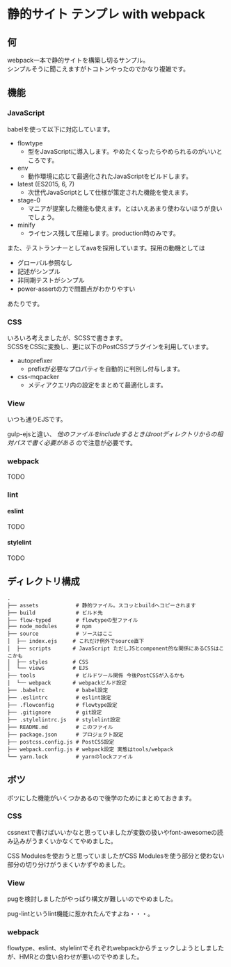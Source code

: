 # 静的サイト テンプレ with webpack

## 何

webpack一本で静的サイトを構築し切るサンプル。  
シンプルそうに聞こえますがトコトンやったのでかなり複雑です。

## 機能

### JavaScript

babelを使って以下に対応しています。

- flowtype
    - 型をJavaScriptに導入します。やめたくなったらやめられるのがいいところです。
- env
    - 動作環境に応じて最適化されたJavaScriptをビルドします。
- latest (ES2015, 6, 7)
    - 次世代JavaScriptとして仕様が策定された機能を使えます。
- stage-0
    - マニアが提案した機能も使えます。とはいえあまり使わないほうが良いでしょう。
- minify
    - ライセンス残して圧縮します。production時のみです。

また、テストランナーとしてavaを採用しています。採用の動機としては

- グローバル参照なし
- 記述がシンプル
- 非同期テストがシンプル
- power-assertの力で問題点がわかりやすい

あたりです。

### CSS

いろいろ考えましたが、SCSSで書きます。  
SCSSをCSSに変換し、更に以下のPostCSSプラグインを利用しています。

- autoprefixer
    - prefixが必要なプロパティを自動的に判別し付与します。
- css-mqpacker
    - メディアクエリ内の設定をまとめて最適化します。

### View

いつも通りEJSです。

gulp-ejsと違い、 *他のファイルをincludeするときはrootディレクトリからの相対パスで書く必要がある* ので注意が必要です。

### webpack

TODO

### lint

#### eslint

TODO

#### stylelint

TODO

## ディレクトリ構成

```text
.
├── assets            # 静的ファイル。スコッとbuildへコピーされます
├── build             # ビルド先
├── flow-typed        # flowtypeの型ファイル
├── node_modules      # npm
├── source            # ソースはここ
│  ├── index.ejs     # これだけ例外でsource直下
│  ├── scripts       # JavaScript ただしJSとcomponent的な関係にあるCSSはここかも
│  ├── styles        # CSS
│  └── views         # EJS
├── tools             # ビルドツール関係 今後PostCSSが入るかも
│  └── webpack       # webpackビルド設定
├── .babelrc          # babel設定
├── .eslintrc         # eslint設定
├── .flowconfig       # flowtype設定
├── .gitignore        # git設定
├── .stylelintrc.js   # stylelint設定
├── README.md         # このファイル
├── package.json      # プロジェクト設定
├── postcss.config.js # PostCSS設定
├── webpack.config.js # webpack設定 実態はtools/webpack
└── yarn.lock         # yarnのlockファイル
```

## ボツ

ボツにした機能がいくつかあるので後学のためにまとめておきます。

### CSS

cssnextで書けばいいかなと思っていましたが変数の扱いやfont-awesomeの読み込みがうまくいかなくてやめました。

CSS Modulesを使おうと思っていましたがCSS Modulesを使う部分と使わない部分の切り分けがうまくいかずやめました。

### View

pugを検討しましたがやっぱり構文が難しいのでやめました。

pug-lintというlint機能に惹かれたんですよね・・・。

### webpack

flowtype、eslint、stylelintでそれぞれwebpackからチェックしようとしましたが、HMRとの食い合わせが悪いのでやめました。

